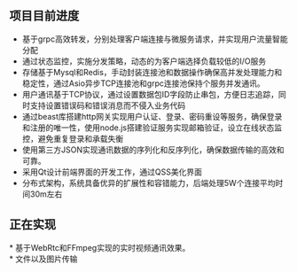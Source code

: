 ## 项目目前进度
* 基于grpc高效转发，分别处理客户端连接与微服务请求，并实现用户流量智能分配   <br>
* 通过状态监控，实施分发策略，动态的为客户端选择负载较低的I/O服务  <br>
*  存储基于Mysql和Redis，手动封装连接池和数据操作确保高并发处理能力和稳定性，通过Asio异步TCP连接池和grpc连接池保持个服务并发通讯。  <br> 
*  用户通讯基于TCP协议，通过设置数据包ID字段防止串包，方便日志追踪，同时支持设置错误码和错误消息而不侵入业务代码  <br>
* 通过beast库搭建http网关实现用户认证、登录、密码重设等服务，确保登录和注册的唯一性，使用node.js搭建验证服务实现邮箱验证，设立在线状态监控，避免重复登录和承载失衡  <br>
* 使用第三方JSON实现通讯数据的序列化和反序列化，确保数据传输的高效和可靠。  <br>
* 采用Qt设计前端界面的开发工作，通过QSS美化界面
* 分布式架构，系统具备优异的扩展性和容错能力，后端处理5W个连接平均时间30m左右
  
<h2>正在实现</h2>
* 基于WebRtc和FFmpeg实现的实时视频通讯效果。<br>
* 文件以及图片传输  <br>
